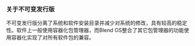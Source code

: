 ### 关于不可变发行版

不可变发行版分离了系统和软件安装目录并减少对系统的修改，具有较高的稳定性。软件上一般使用容器化包管理器，而Blend OS整合了其它包管理器的功能使用容器化实现了对所有软件包的兼容。